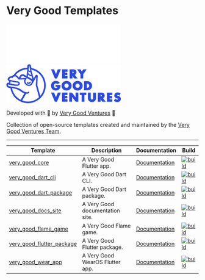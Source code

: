 # Very Good Templates

[![Very Good Ventures][logo_white]][very_good_ventures_link_dark]
[![Very Good Ventures][logo_black]][very_good_ventures_link_light]

Developed with 💙 by [Very Good Ventures][very_good_ventures_link] 🦄

Collection of open-source templates created and maintained by the [Very Good Ventures Team][very_good_ventures_link].

---

| Template                                                         | Description                     | Documentation                                        | Build                                                                                         |
| ---------------------------------------------------------------- | ------------------------------- | ---------------------------------------------------- | --------------------------------------------------------------------------------------------- |
| [very_good_core][very_good_core_code_link]                       | A Very Good Flutter app.        | [Documentation][very_good_core_docs_link]            | [![build][very_good_core_workflow_badge]][very_good_core_workflow_link]                       |
| [very_good_dart_cli][very_good_dart_cli_code_link]               | A Very Good Dart CLI.           | [Documentation][very_good_dart_cli_docs_link]        | [![build][very_good_dart_cli_workflow_badge]][very_good_dart_cli_workflow_link]               |
| [very_good_dart_package][very_good_dart_package_code_link]       | A Very Good Dart package.       | [Documentation][very_good_dart_package_docs_link]    | [![build][very_good_dart_package_workflow_badge]][very_good_dart_package_workflow_link]       |
| [very_good_docs_site][very_good_docs_site_code_link]             | A Very Good documentation site. | [Documentation][very_good_docs_site_docs_link]       | [![build][very_good_docs_site_workflow_badge]][very_good_docs_site_workflow_link]             |
| [very_good_flame_game][very_good_flame_game_code_link]           | A Very Good Flame game.         | [Documentation][very_good_flame_game_docs_link]      | [![build][very_good_flame_game_workflow_badge]][very_good_flame_game_workflow_link]           |
| [very_good_flutter_package][very_good_flutter_package_code_link] | A Very Good Flutter package.    | [Documentation][very_good_flutter_package_docs_link] | [![build][very_good_flutter_package_workflow_badge]][very_good_flutter_package_workflow_link] |
| [very_good_wear_app][very_good_wear_app_code_link]               | A Very Good WearOS Flutter app. | [Documentation][very_good_wear_app_docs_link]        | [![build][very_good_wear_app_workflow_badge]][very_good_wear_app_workflow_link]               |

<!-- Very Good Ventures -->

[logo_black]: https://raw.githubusercontent.com/VGVentures/very_good_brand/main/styles/README/vgv_logo_black.png#gh-light-mode-only
[logo_white]: https://raw.githubusercontent.com/VGVentures/very_good_brand/main/styles/README/vgv_logo_white.png#gh-dark-mode-only
[very_good_ventures_link]: https://verygood.ventures
[very_good_ventures_link_dark]: https://verygood.ventures#gh-dark-mode-only
[very_good_ventures_link_light]: https://verygood.ventures#gh-light-mode-only

<!-- License -->

[license_badge]: https://img.shields.io/badge/license-MIT-blue.svg
[license_link]: https://opensource.org/licenses/MIT

<!-- Very Good Core -->

[very_good_core_workflow_badge]: https://github.com/VeryGoodOpenSource/very_good_templates/actions/workflows/very_good_core.yaml/badge.svg?branch=main
[very_good_core_workflow_link]: https://github.com/VeryGoodOpenSource/very_good_templates/actions/workflows/very_good_core.yaml?query=branch%3Amain
[very_good_core_code_link]: https://github.com/VeryGoodOpenSource/very_good_templates/tree/main/very_good_core
[very_good_core_docs_link]: https://cli.vgv.dev/docs/templates/core

<!-- Very Dart CLI -->

[very_good_dart_cli_workflow_badge]: https://github.com/VeryGoodOpenSource/very_good_templates/actions/workflows/very_good_dart_cli.yaml/badge.svg?branch=main
[very_good_dart_cli_workflow_link]: https://github.com/VeryGoodOpenSource/very_good_templates/actions/workflows/very_good_dart_cli.yaml?query=branch%3Amain
[very_good_dart_cli_code_link]: https://github.com/VeryGoodOpenSource/very_good_templates/tree/main/very_good_dart_cli
[very_good_dart_cli_docs_link]: https://cli.vgv.dev/docs/templates/dart_cli

<!-- Very Good Dart Package -->

[very_good_dart_package_workflow_badge]: https://github.com/VeryGoodOpenSource/very_good_templates/actions/workflows/very_good_dart_package.yaml/badge.svg?branch=main
[very_good_dart_package_workflow_link]: https://github.com/VeryGoodOpenSource/very_good_templates/actions/workflows/very_good_dart_package.yaml?query=branch%3Amain
[very_good_dart_package_code_link]: https://github.com/VeryGoodOpenSource/very_good_templates/tree/main/very_good_dart_package
[very_good_dart_package_docs_link]: https://cli.vgv.dev/docs/templates/dart_pkg

<!-- Very Good Docs Site -->

[very_good_docs_site_workflow_badge]: https://github.com/VeryGoodOpenSource/very_good_templates/actions/workflows/very_good_docs_site.yaml/badge.svg?branch=main
[very_good_docs_site_workflow_link]: https://github.com/VeryGoodOpenSource/very_good_templates/actions/workflows/very_good_docs_site.yaml?query=branch%3Amain
[very_good_docs_site_code_link]: https://github.com/VeryGoodOpenSource/very_good_templates/tree/main/very_good_docs_site
[very_good_docs_site_docs_link]: https://cli.vgv.dev/docs/templates/docs_site

<!-- Very Good Flame Game -->

[very_good_flame_game_workflow_badge]: https://github.com/VeryGoodOpenSource/very_good_templates/actions/workflows/very_good_flame_game.yaml/badge.svg?branch=main
[very_good_flame_game_workflow_link]: https://github.com/VeryGoodOpenSource/very_good_templates/actions/workflows/very_good_flame_game.yaml?query=branch%3Amain
[very_good_flame_game_code_link]: https://github.com/VeryGoodOpenSource/very_good_templates/tree/main/very_good_flame_game
[very_good_flame_game_docs_link]: https://cli.vgv.dev/docs/templates/flame_game

<!-- Very Good Flutter Package -->

[very_good_flutter_package_workflow_badge]: https://github.com/VeryGoodOpenSource/very_good_templates/actions/workflows/very_good_flutter_package.yaml/badge.svg?branch=main
[very_good_flutter_package_workflow_link]: https://github.com/VeryGoodOpenSource/very_good_templates/actions/workflows/very_good_flutter_package.yaml?query=branch%3Amain
[very_good_flutter_package_code_link]: https://github.com/VeryGoodOpenSource/very_good_templates/tree/main/very_good_flutter_package
[very_good_flutter_package_docs_link]: https://cli.vgv.dev/docs/templates/flutter_pkg

<!-- Very Good Wear App -->

[very_good_wear_app_workflow_badge]: https://github.com/VeryGoodOpenSource/very_good_templates/actions/workflows/very_good_wear_app.yaml/badge.svg?branch=main
[very_good_wear_app_workflow_link]: https://github.com/VeryGoodOpenSource/very_good_templates/actions/workflows/very_good_wear_app.yaml?query=branch%3Amain
[very_good_wear_app_code_link]: https://github.com/VeryGoodOpenSource/very_good_templates/tree/main/very_good_wear_app
[very_good_wear_app_docs_link]: https://cli.vgv.dev/docs/templates/wear
